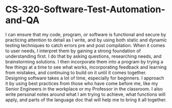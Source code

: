 # CS-320-Software-Test-Automation-and-QA

I can ensure that my code, program, or software is functional and secure by practicing attention to detail as I write, and by using both static and dynamic testing techniques to catch errors pre and post compilation. When it comes to user needs, I interpret them by gaining a strong foundation of understanding first. I do that by asking questions, researching needs, and brainstorming solutions. I then incorporate them into a program by trying a few things at a time to see what works, incorporating feedback and learning from mistakes, and continuing to build on it until it comes together. Designing software takes a lot of time, especially for beginners. I approach it by using best practices from those who have come before me, like my Senior Engineers in the workplace or my Professor in the classroom. I also write personal notes around what I am trying to achieve, what functions will apply, and parts of the language doc that will help me to bring it all together.
